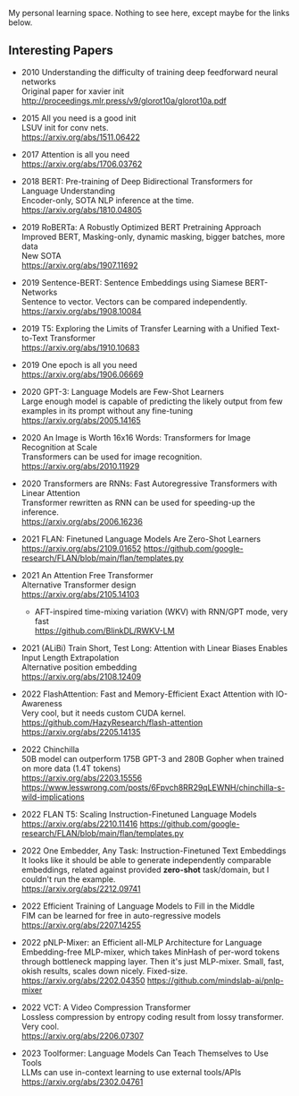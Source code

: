 My personal learning space. Nothing to see here, except maybe for the links below.

## Interesting Papers

- 2010 Understanding the difficulty of training deep feedforward neural networks\
  Original paper for xavier init\
  http://proceedings.mlr.press/v9/glorot10a/glorot10a.pdf

- 2015 All you need is a good init\
  LSUV init for conv nets.\
  https://arxiv.org/abs/1511.06422

- 2017 Attention is all you need\
  https://arxiv.org/abs/1706.03762

- 2018 BERT: Pre-training of Deep Bidirectional Transformers for Language Understanding\
  Encoder-only, SOTA NLP inference at the time.\
  https://arxiv.org/abs/1810.04805

- 2019 RoBERTa: A Robustly Optimized BERT Pretraining Approach\
  Improved BERT, Masking-only, dynamic masking, bigger batches, more data\
  New SOTA\
  https://arxiv.org/abs/1907.11692

- 2019 Sentence-BERT: Sentence Embeddings using Siamese BERT-Networks\
  Sentence to vector. Vectors can be compared independently.\
  https://arxiv.org/abs/1908.10084

- 2019 T5: Exploring the Limits of Transfer Learning with a Unified Text-to-Text Transformer\
  https://arxiv.org/abs/1910.10683

- 2019 One epoch is all you need\
  https://arxiv.org/abs/1906.06669

- 2020 GPT-3: Language Models are Few-Shot Learners\
  Large enough model is capable of predicting the likely output from few examples in its prompt without any fine-tuning\
  https://arxiv.org/abs/2005.14165

- 2020 An Image is Worth 16x16 Words: Transformers for Image Recognition at Scale\
  Transformers can be used for image recognition.\
  https://arxiv.org/abs/2010.11929

- 2020 Transformers are RNNs: Fast Autoregressive Transformers with Linear Attention\
  Transformer rewritten as RNN can be used for speeding-up the inference.\
  https://arxiv.org/abs/2006.16236

- 2021 FLAN: Finetuned Language Models Are Zero-Shot Learners\
  https://arxiv.org/abs/2109.01652
  https://github.com/google-research/FLAN/blob/main/flan/templates.py

- 2021 An Attention Free Transformer\
  Alternative Transformer design\
  https://arxiv.org/abs/2105.14103
  - AFT-inspired time-mixing variation (WKV) with RNN/GPT mode, very fast\
    https://github.com/BlinkDL/RWKV-LM

- 2021 (ALiBi) Train Short, Test Long: Attention with Linear Biases Enables Input Length Extrapolation\
  Alternative position embedding\
  https://arxiv.org/abs/2108.12409

- 2022 FlashAttention: Fast and Memory-Efficient Exact Attention with IO-Awareness\
  Very cool, but it needs custom CUDA kernel.\
  https://github.com/HazyResearch/flash-attention
  https://arxiv.org/abs/2205.14135

- 2022 Chinchilla\
  50B model can outperform 175B GPT-3 and 280B Gopher when trained on more data (1.4T tokens)\
  https://arxiv.org/abs/2203.15556
  https://www.lesswrong.com/posts/6Fpvch8RR29qLEWNH/chinchilla-s-wild-implications

- 2022 FLAN T5: Scaling Instruction-Finetuned Language Models\
  https://arxiv.org/abs/2210.11416
  https://github.com/google-research/FLAN/blob/main/flan/templates.py

- 2022 One Embedder, Any Task: Instruction-Finetuned Text Embeddings\
  It looks like it should be able to generate independently comparable embeddings, related against provided **zero-shot** task/domain, but I couldn't run the example.\
  https://arxiv.org/abs/2212.09741

- 2022 Efficient Training of Language Models to Fill in the Middle\
  FIM can be learned for free in auto-regressive models\
  https://arxiv.org/abs/2207.14255

- 2022 pNLP-Mixer: an Efficient all-MLP Architecture for Language\
  Embedding-free MLP-mixer, which takes MinHash of per-word tokens through bottleneck mapping layer. Then it's just MLP-mixer. Small, fast, okish results, scales down nicely. Fixed-size.
  https://arxiv.org/abs/2202.04350
  https://github.com/mindslab-ai/pnlp-mixer

- 2022 VCT: A Video Compression Transformer\
  Lossless compression by entropy coding result from lossy transformer. Very cool.\
  https://arxiv.org/abs/2206.07307

- 2023 Toolformer: Language Models Can Teach Themselves to Use Tools\
  LLMs can use in-context learning to use external tools/APIs\
  https://arxiv.org/abs/2302.04761
